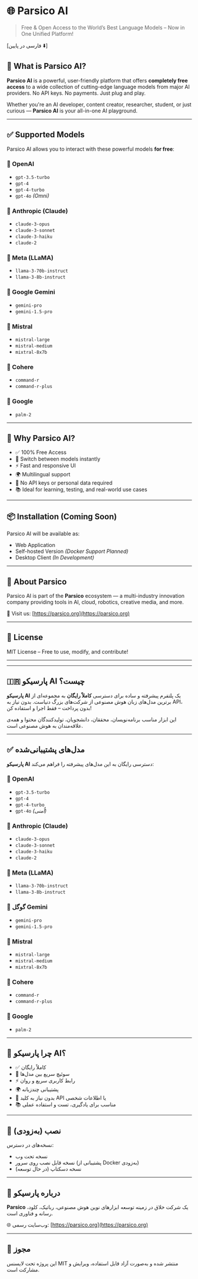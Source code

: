 # 🌐 Parsico AI

> Free & Open Access to the World’s Best Language Models – Now in One Unified Platform!

[فارسی در پایین ⬇️]

## 🚀 What is Parsico AI?

**Parsico AI** is a powerful, user-friendly platform that offers **completely free access** to a wide collection of cutting-edge language models from major AI providers. No API keys. No payments. Just plug and play.

Whether you're an AI developer, content creator, researcher, student, or just curious — **Parsico AI** is your all-in-one AI playground.

---

## ✅ Supported Models

Parsico AI allows you to interact with these powerful models **for free**:

### 🔹 OpenAI
- `gpt-3.5-turbo`
- `gpt-4`
- `gpt-4-turbo`
- `gpt-4o` *(Omni)*

### 🔹 Anthropic (Claude)
- `claude-3-opus`
- `claude-3-sonnet`
- `claude-3-haiku`
- `claude-2`

### 🔹 Meta (LLaMA)
- `llama-3-70b-instruct`
- `llama-3-8b-instruct`

### 🔹 Google Gemini
- `gemini-pro`
- `gemini-1.5-pro`

### 🔹 Mistral
- `mistral-large`
- `mistral-medium`
- `mixtral-8x7b`

### 🔹 Cohere
- `command-r`
- `command-r-plus`

### 🔹 Google
- `palm-2`

---

## 🌟 Why Parsico AI?

- ✅ 100% Free Access
- 🧠 Switch between models instantly
- ⚡ Fast and responsive UI
- 🌍 Multilingual support
- 🔐 No API keys or personal data required
- 📚 Ideal for learning, testing, and real-world use cases

---

## 📦 Installation (Coming Soon)

Parsico AI will be available as:
- Web Application
- Self-hosted Version *(Docker Support Planned)*
- Desktop Client *(In Development)*

---

## 📣 About Parsico

Parsico AI is part of the **Parsico** ecosystem — a multi-industry innovation company providing tools in AI, cloud, robotics, creative media, and more.

🔗 Visit us: [https://parsico.org](https://parsico.org)

---

## 📝 License

MIT License – Free to use, modify, and contribute!

---

---

## 🇮🇷 پارسیکو AI چیست؟

**پارسیکو AI** یک پلتفرم پیشرفته و ساده برای دسترسی **کاملاً رایگان** به مجموعه‌ای از برترین مدل‌های زبان هوش مصنوعی از شرکت‌های بزرگ دنیاست. بدون نیاز به API، بدون پرداخت – فقط اجرا و استفاده کن!

این ابزار مناسب برنامه‌نویسان، محققان، دانشجویان، تولیدکنندگان محتوا و همه‌ی علاقه‌مندان به هوش مصنوعی است.

---

## ✅ مدل‌های پشتیبانی‌شده

**پارسیکو AI** دسترسی رایگان به این مدل‌های پیشرفته را فراهم می‌کند:

### 🔹 OpenAI
- `gpt-3.5-turbo`
- `gpt-4`
- `gpt-4-turbo`
- `gpt-4o` *(اُمنی)*

### 🔹 Anthropic (Claude)
- `claude-3-opus`
- `claude-3-sonnet`
- `claude-3-haiku`
- `claude-2`

### 🔹 Meta (LLaMA)
- `llama-3-70b-instruct`
- `llama-3-8b-instruct`

### 🔹 گوگل Gemini
- `gemini-pro`
- `gemini-1.5-pro`

### 🔹 Mistral
- `mistral-large`
- `mistral-medium`
- `mixtral-8x7b`

### 🔹 Cohere
- `command-r`
- `command-r-plus`

### 🔹 Google
- `palm-2`

---

## 🌟 چرا پارسیکو AI؟

- ✅ کاملاً رایگان
- 🔄 سوئیچ سریع بین مدل‌ها
- ⚡ رابط کاربری سریع و روان
- 🌍 پشتیبانی چندزبانه
- 🔐 بدون نیاز به کلید API یا اطلاعات شخصی
- 📚 مناسب برای یادگیری، تست و استفاده عملی

---

## 🔧 نصب (به‌زودی)

نسخه‌های در دسترس:
- نسخه تحت وب
- نسخه قابل نصب روی سرور (پشتیبانی از Docker به‌زودی)
- نسخه دسکتاپ (در حال توسعه)

---

## 🔗 درباره پارسیکو

**Parsico** یک شرکت خلاق در زمینه توسعه ابزارهای نوین هوش مصنوعی، رباتیک، کلود، رسانه و فناوری است.

🌐 وب‌سایت رسمی: [https://parsico.org](https://parsico.org)

---

## 📝 مجوز

این پروژه تحت لایسنس MIT منتشر شده و به‌صورت آزاد قابل استفاده، ویرایش و مشارکت است.

